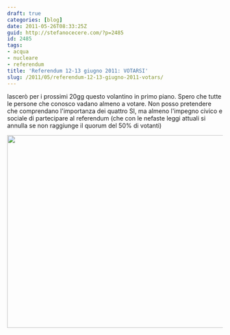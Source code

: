 ```yaml
---
draft: true
categories: [blog]
date: 2011-05-26T08:33:25Z
guid: http://stefanocecere.com/?p=2485
id: 2485
tags:
- acqua
- nucleare
- referendum
title: 'Referendum 12-13 giugno 2011: VOTARSI'
slug: /2011/05/referendum-12-13-giugno-2011-votars/
---
```


lascerò per i prossimi 20gg questo volantino in primo piano. Spero che tutte le persone che conosco vadano almeno a votare. Non posso pretendere che comprendano l'importanza dei quattro SI, ma almeno l'impegno civico e sociale di partecipare al referendum (che con le nefaste leggi attuali si annulla se non raggiunge il quorum del 50% di votanti)

<img class="alignnone size-full wp-image-2486" title="referendum-acqua-nucleare-2011" src="http://stefanocecere.com/wp-content/uploads/sites/3/2011/05/referendum-acqua-nucleare-2011.jpg" alt="" width="650" height="450" srcset="http://stefanocecere.com/wp-content/uploads/sites/3/2011/05/referendum-acqua-nucleare-2011.jpg 650w, http://stefanocecere.com/wp-content/uploads/sites/3/2011/05/referendum-acqua-nucleare-2011-300x208.jpg 300w" sizes="(max-width: 650px) 100vw, 650px" />